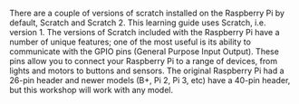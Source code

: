 There are a couple of versions of scratch installed on the Raspberry Pi by default, Scratch and Scratch 2.  This learning guide uses Scratch, i.e. version 1.
The versions of Scratch included with the Raspberry Pi have a number of unique features; one of the most useful is its ability to communicate with the GPIO pins (General Purpose Input Output). These pins allow you to connect your Raspberry Pi to a range of devices, from lights and motors to buttons and sensors. The original Raspberry Pi had a 26-pin header and newer models (B+, Pi 2, Pi 3, etc) have a 40-pin header, but this workshop will work with any model.
